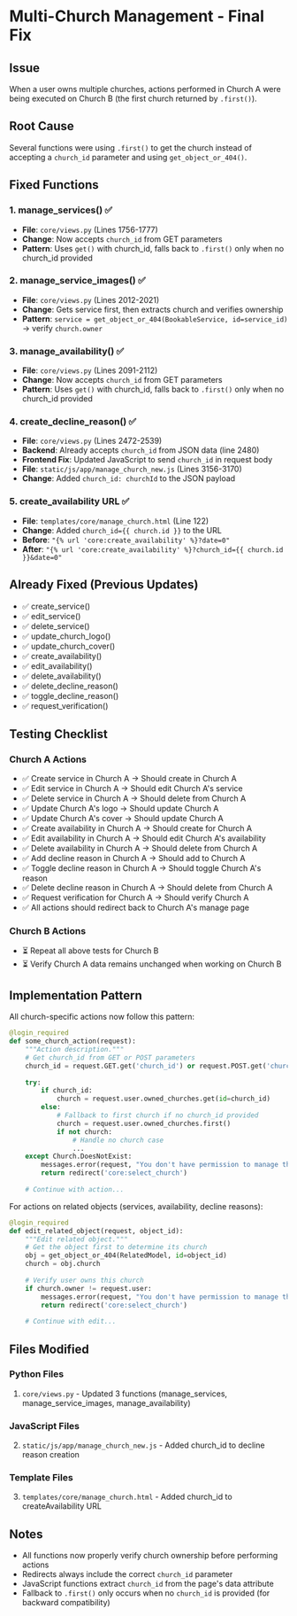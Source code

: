 # Multi-Church Management - Final Fix

## Issue
When a user owns multiple churches, actions performed in Church A were being executed on Church B (the first church returned by `.first()`).

## Root Cause
Several functions were using `.first()` to get the church instead of accepting a `church_id` parameter and using `get_object_or_404()`.

## Fixed Functions

### 1. **manage_services()** ✅
- **File**: `core/views.py` (Lines 1756-1777)
- **Change**: Now accepts `church_id` from GET parameters
- **Pattern**: Uses `get()` with church_id, falls back to `.first()` only when no church_id provided

### 2. **manage_service_images()** ✅
- **File**: `core/views.py` (Lines 2012-2021)
- **Change**: Gets service first, then extracts church and verifies ownership
- **Pattern**: `service = get_object_or_404(BookableService, id=service_id)` → verify `church.owner`

### 3. **manage_availability()** ✅
- **File**: `core/views.py` (Lines 2091-2112)
- **Change**: Now accepts `church_id` from GET parameters
- **Pattern**: Uses `get()` with church_id, falls back to `.first()` only when no church_id provided

### 4. **create_decline_reason()** ✅
- **File**: `core/views.py` (Lines 2472-2539)
- **Backend**: Already accepts `church_id` from JSON data (line 2480)
- **Frontend Fix**: Updated JavaScript to send `church_id` in request body
- **File**: `static/js/app/manage_church_new.js` (Lines 3156-3170)
- **Change**: Added `church_id: churchId` to the JSON payload

### 5. **create_availability URL** ✅
- **File**: `templates/core/manage_church.html` (Line 122)
- **Change**: Added `church_id={{ church.id }}` to the URL
- **Before**: `"{% url 'core:create_availability' %}?date=0"`
- **After**: `"{% url 'core:create_availability' %}?church_id={{ church.id }}&date=0"`

## Already Fixed (Previous Updates)
- ✅ create_service()
- ✅ edit_service()
- ✅ delete_service()
- ✅ update_church_logo()
- ✅ update_church_cover()
- ✅ create_availability()
- ✅ edit_availability()
- ✅ delete_availability()
- ✅ delete_decline_reason()
- ✅ toggle_decline_reason()
- ✅ request_verification()

## Testing Checklist

### Church A Actions
- ✅ Create service in Church A → Should create in Church A
- ✅ Edit service in Church A → Should edit Church A's service
- ✅ Delete service in Church A → Should delete from Church A
- ✅ Update Church A's logo → Should update Church A
- ✅ Update Church A's cover → Should update Church A
- ✅ Create availability in Church A → Should create for Church A
- ✅ Edit availability in Church A → Should edit Church A's availability
- ✅ Delete availability in Church A → Should delete from Church A
- ✅ Add decline reason in Church A → Should add to Church A
- ✅ Toggle decline reason in Church A → Should toggle Church A's reason
- ✅ Delete decline reason in Church A → Should delete from Church A
- ✅ Request verification for Church A → Should verify Church A
- ✅ All actions should redirect back to Church A's manage page

### Church B Actions
- ⏳ Repeat all above tests for Church B
- ⏳ Verify Church A data remains unchanged when working on Church B

## Implementation Pattern

All church-specific actions now follow this pattern:

```python
@login_required
def some_church_action(request):
    """Action description."""
    # Get church_id from GET or POST parameters
    church_id = request.GET.get('church_id') or request.POST.get('church_id')
    
    try:
        if church_id:
            church = request.user.owned_churches.get(id=church_id)
        else:
            # Fallback to first church if no church_id provided
            church = request.user.owned_churches.first()
            if not church:
                # Handle no church case
                ...
    except Church.DoesNotExist:
        messages.error(request, "You don't have permission to manage this church.")
        return redirect('core:select_church')
    
    # Continue with action...
```

For actions on related objects (services, availability, decline reasons):
```python
@login_required
def edit_related_object(request, object_id):
    """Edit related object."""
    # Get the object first to determine its church
    obj = get_object_or_404(RelatedModel, id=object_id)
    church = obj.church
    
    # Verify user owns this church
    if church.owner != request.user:
        messages.error(request, "You don't have permission to manage this object.")
        return redirect('core:select_church')
    
    # Continue with edit...
```

## Files Modified

### Python Files
1. `core/views.py` - Updated 3 functions (manage_services, manage_service_images, manage_availability)

### JavaScript Files
2. `static/js/app/manage_church_new.js` - Added church_id to decline reason creation

### Template Files
3. `templates/core/manage_church.html` - Added church_id to createAvailability URL

## Notes
- All functions now properly verify church ownership before performing actions
- Redirects always include the correct `church_id` parameter
- JavaScript functions extract `church_id` from the page's data attribute
- Fallback to `.first()` only occurs when no `church_id` is provided (for backward compatibility)
